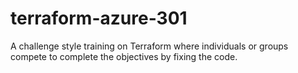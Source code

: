 # terraform-azure-301
A challenge style training on Terraform where individuals or groups compete to complete the objectives by fixing the code.

